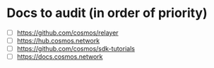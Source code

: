 # Docs to audit (in order of priority)
* [ ] https://github.com/cosmos/relayer
* [ ] https://hub.cosmos.network
* [ ] https://github.com/cosmos/sdk-tutorials
* [ ] https://docs.cosmos.network
